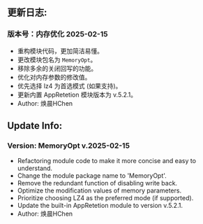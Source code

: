 ## 更新日志:

### 版本号：内存优化 2025-02-15

- 重构模块代码，更加简洁易懂。
- 更改模块包名为 `MemoryOpt`。
- 移除多余的关闭回写的功能。
- 优化对内存参数的修改值。
- 优先选择 lz4 为首选模式 (如果支持)。
- 更新内置 AppRetetion 模块版本为 v.5.2.1。
- Author: 焕晨HChen

## Update Info:

### Version: MemoryOpt v.2025-02-15

- Refactoring module code to make it more concise and easy to understand.
- Change the module package name to 'MemoryOpt'.
- Remove the redundant function of disabling write back.
- Optimize the modification values of memory parameters.
- Prioritize choosing LZ4 as the preferred mode (if supported).
- Update the built-in AppRetetion module to version v.5.2.1.
- Author: 焕晨HChen
